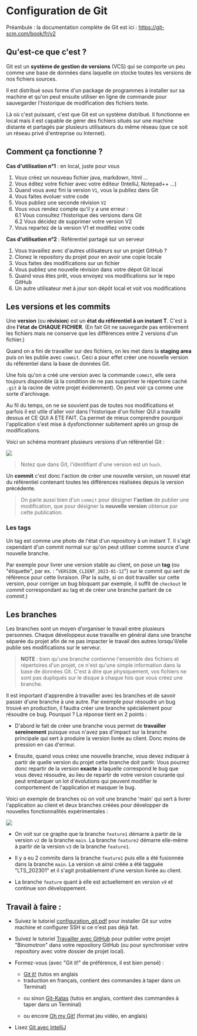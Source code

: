 # Configuration de Git

Préambule : la documentation complète de Git est ici : https://git-scm.com/book/fr/v2


## Qu'est-ce que c'est ?

Git est un **système de gestion de versions** (VCS) qui se comporte un peu comme 
une base de données dans laquelle on stocke toutes les versions de nos fichiers
sources.

Il est distribué sous forme d'un package de programmes à installer sur sa 
machine et qu'on peut ensuite utiliser en ligne de commande pour sauvegarder
l'historique de modification des fichiers texte.

Là où c'est puissant, c'est que Git est un système distribué. Il fonctionne en
local mais il est capable de gérer des fichiers situés sur une machine distante
et partagés par plusieurs utilisateurs du même réseau (que ce soit un réseau 
privé d'entreprise ou Internet).


## Comment ça fonctionne ?

**Cas d'utilisation n°1** : en local, juste pour vous

1. Vous créez un nouveau fichier java, markdown, html ...
2. Vous éditez votre fichier avec votre éditeur (IntelliJ, Notepad++ ...)
3. Quand vous avez fini la version `V1`, vous la publiez dans Git
4. Vous faites évoluer votre code
5. Vous publiez une seconde révision `V2`
6. Vous vous rendez compte qu'il y a une erreur :  
6.1 Vous consultez l'historique des versions dans Git  
6.2 Vous décidez de supprimer votre version V2
7. Vous repartez de la version V1 et modifiez votre code


**Cas d'utilisation n°2** : Référentiel partagé sur un serveur

1. Vous travaillez avec d'autres utilisateurs sur un projet GitHub ?
2. Clonez le repository du projet pour en avoir une copie locale
3. Vous faites des modifications sur un fichier
4. Vous publiez une nouvelle révision dans votre dépot Git local
5. Quand vous êtes prêt, vous envoyez vos modifications sur le repo GitHub
6. Un autre utilisateur met à jour son dépôt local et voit vos modifications


## Les versions et les commits

Une **version** (ou **révision**) est un **état du référentiel à un instant T**. 
C'est à dire **l'état de CHAQUE FICHIER**. (En fait Git ne sauvegarde pas 
entièrement les fichiers mais ne conserve que les différences entre 2 versions 
d'un fichier.)

Quand on a fini de travailler sur des fichiers, on les met dans la 
**staging area** puis on les publie avec `commit`. Ceci a pour effet créer une 
nouvelle version du référentiel dans la base de données Git.

Une fois qu'on a créé une version avec la commande `commit`, elle sera toujours 
disponible (à la condition de ne pas supprimer le répertoire caché `.git` à la 
racine de votre projet évidemment). On peut voir ça comme une sorte d'archivage.

Au fil du temps, on ne se souvient pas de toutes nos modifications et parfois il 
est utile d'aller voir dans l'historique d'un fichier QUI a travaillé dessus et 
CE QUI A ETE FAIT. Ca permet de mieux comprendre pourquoi l'application s'est 
mise à dysfonctionner subitement après un group de modifications.

Voici un schéma montrant plusieurs versions d'un référentiel Git :

[![](https://mermaid.ink/img/pako:eNqtkMFOhDAQhl-lGUN6IaQthYWeTbx4M_FguMxCgWaBErYYV8K7W1ld3URv27nM_P837XQWKG2lQUEQLGYwTpGF0M42j_pVd1QRWun93NCQUNfqXp-VGufOUfItPuNkcN_po3eXYiBXhzbGsc-2u7pGxhgN_yL4F1HXyT-EuBDIaDGsxEcQnElvP0w4tpe-stXlwc6O9GiGH9X2vXE3KX8lEEKvJ_9Q5be4fb-AbS0FKJ9WOB0K8AN7Dmdnn05DCcpNsw5hHit0-t5gM2EPqsbu6NURhxdrr2pQC7yB2vEoFyIWTGQ8Z1wmIZxACS6iVGZilzKexUks5RrC-3YDj3ga81RKnseSS2-vH2owiQ8?type=png)](https://mermaid.live/edit#pako:eNqtkMFOhDAQhl-lGUN6IaQthYWeTbx4M_FguMxCgWaBErYYV8K7W1ld3URv27nM_P837XQWKG2lQUEQLGYwTpGF0M42j_pVd1QRWun93NCQUNfqXp-VGufOUfItPuNkcN_po3eXYiBXhzbGsc-2u7pGxhgN_yL4F1HXyT-EuBDIaDGsxEcQnElvP0w4tpe-stXlwc6O9GiGH9X2vXE3KX8lEEKvJ_9Q5be4fb-AbS0FKJ9WOB0K8AN7Dmdnn05DCcpNsw5hHit0-t5gM2EPqsbu6NURhxdrr2pQC7yB2vEoFyIWTGQ8Z1wmIZxACS6iVGZilzKexUks5RrC-3YDj3ga81RKnseSS2-vH2owiQ8)

> Notez que dans Git, l'identifiant d'une version est un `hash`.

Un **commit** c'est donc l'action de créer une nouvelle version, un nouvel état
du référentiel contenant toutes les différences réalisées depuis la version 
précédente. 

> On parle aussi bien d'un `commit` pour désigner **l'action** de publier
une modification, que pour désigner la **nouvelle version** obtenue par cette
publication.


### Les tags

Un tag est comme une photo de l'état d'un repository à un instant T. Il s'agit
cependant d'un commit normal sur qu'on peut utiliser comme source d'une nouvelle
branche.

Par exemple pour livrer une version stable au client, on pose un **tag**
(ou "étiquette", par ex. : "`VERSION_CLIENT_2023-01-12`") sur le commit qui sert 
de référence pour cette livraison. (Par la suite, si on doit travailler sur 
cette version, pour corriger un bug bloquant par exemple, il suffit de 
`checkout` le *commit* correspondant au tag et de créer une branche partant de 
ce *commit*.)


## Les branches

Les branches sont un moyen d'organiser le travail entre plusieurs personnes.
Chaque développeur.euse travaille en général dans une branche séparée du projet
afin de ne pas impacter le travail des autres lorsqu'il/elle publie ses modifications
sur le serveur.

> **NOTE** : bien qu'une branche contienne l'ensemble des fichiers et répertoires 
d'un projet, ce n'est qu'une simple information dans la base de données Git. C'est
à dire que physiquement, vos fichiers ne sont pas dupliqués sur le disque à chaque 
fois que vous créez une branche.

Il est important d'apprendre à travailler avec les branches et de savoir passer
d'une branche à une autre. Par exemple pour résoudre un bug trouvé en production, 
il faudra créer une branche spécialement pour résoudre ce bug. Pourquoi ? 
La réponse tient en 2 points :

- D'abord le fait de créer une branche vous permet de **travailler sereinement**
puisque vous n'avez pas d'impact sur la branche principale qui sert à produire
la version livrée au client. Donc moins de pression en cas d'erreur.

- Ensuite, quand vous créez une nouvelle branche, vous devez indiquer à partir
de quelle version du projet cette branche doit partir. Vous pourrez donc repartir
de la version **exacte** à laquelle correspond le bug que vous devez résoudre, 
au lieu de repartir de votre version courante qui peut embarquer un lot d'évolutions 
qui peuvent modifier le comportement de l'application et masquer le bug.

Voici un exemple de branches où on voit une branche 'main' qui sert à livrer
l'application au client et deux branches créées pour développer de nouvelles
fonctionnalités expérimentales :

[![](https://mermaid.ink/img/pako:eNqVU11rwjAU_SvhDslLkSSN1eZ5oAPflD2Mwri2aS32Q2oqc8X_vlSns6hMWwrt-bjnXEgbCMtIg4Jer0mL1CjSEJqVyVRvdUYVoZFe1Al1CDVLnesjEmOdGUpO4DtWKS4yvbFsExSkc9EkNay1vcQxMsaoc0vBfxVxPLijEGcFMhoUe2LvXu-otPS4wvXy7AuXOlyVtSE5psUfWuZ5akgaKRLAlgdwhxEXzKLCIlySWKOpK82vE66Zziz3MuWBVvKW_iqj20rcdYg7KYMnW3kPtep6hv9m5LpK9HnMyTcKgBhM2vfpfPYpmHAZb7HdWisyeRtPpvaZP72z_-TOnLUGcMDWtLLI_iOHwx3A4dAH0KoirFatbG91WJtytitCUKaqtQP1OkKjX1NMKsxBxZhtLLrG4qMsO9-gGvgCNeR9XwjXLjziPuNy4MAOlOCi78mRGHqMj9yBK-Xege_DBN7nnss9KbnvSi4tvf8BuAUX9w?type=png)](https://mermaid.live/edit#pako:eNqVU11rwjAU_SvhDslLkSSN1eZ5oAPflD2Mwri2aS32Q2oqc8X_vlSns6hMWwrt-bjnXEgbCMtIg4Jer0mL1CjSEJqVyVRvdUYVoZFe1Al1CDVLnesjEmOdGUpO4DtWKS4yvbFsExSkc9EkNay1vcQxMsaoc0vBfxVxPLijEGcFMhoUe2LvXu-otPS4wvXy7AuXOlyVtSE5psUfWuZ5akgaKRLAlgdwhxEXzKLCIlySWKOpK82vE66Zziz3MuWBVvKW_iqj20rcdYg7KYMnW3kPtep6hv9m5LpK9HnMyTcKgBhM2vfpfPYpmHAZb7HdWisyeRtPpvaZP72z_-TOnLUGcMDWtLLI_iOHwx3A4dAH0KoirFatbG91WJtytitCUKaqtQP1OkKjX1NMKsxBxZhtLLrG4qMsO9-gGvgCNeR9XwjXLjziPuNy4MAOlOCi78mRGHqMj9yBK-Xege_DBN7nnss9KbnvSi4tvf8BuAUX9w)


- On voit sur ce graphe que la branche `feature1` démarre à partir de la 
version `v2` de la branche `main`. La branche `feature2` démarre elle-même
à partir de la version `v3` de la branche `feature1`.

- Il y a eu 2 commits dans la branche `feature1` puis elle a été fusionnée
dans la branche `main`. La version `v8` ainsi créée a été tagguée "LTS_202301"
et il s'agit probablement d'une version livrée au client.

- La branche `feature` quant à elle est actuellement en version `v9` et 
continue son développement.



## Travail à faire :

- Suivez le tutoriel [configuration_git.pdf](https://github.com/adermont/cours/blob/main/git/configuration_git.pdf)
  pour installer Git sur votre machine et configurer SSH si ce n'est pas déjà fait.

- Suivez le tutoriel [Travailler avec GitHub](tuto_git_binomotron.md) pour publier 
votre projet "Binomotron" dans votre repository GitHub (ou pour synchroniser votre
repository avec votre dossier de projet local).

- Formez-vous (avec "Git it!" de préférence, il est bien pensé) :

   - [Git it!](https://github.com/jlord/git-it-electron) (tutos en anglais 
   + traduction en français, contient des commandes à taper dans un Terminal)
 
   - ou sinon [Git-Katas](https://github.com/eficode-academy/git-katas) (tutos en 
   anglais, contient des commandes à taper dans un Terminal)
   
   - ou encore [Oh my Git!](https://ohmygit.org) (format jeu vidéo, en anglais)

- Lisez [Git avec IntelliJ](https://www.jetbrains.com/idea/guide/tutorials/creating-a-project-from-github/)